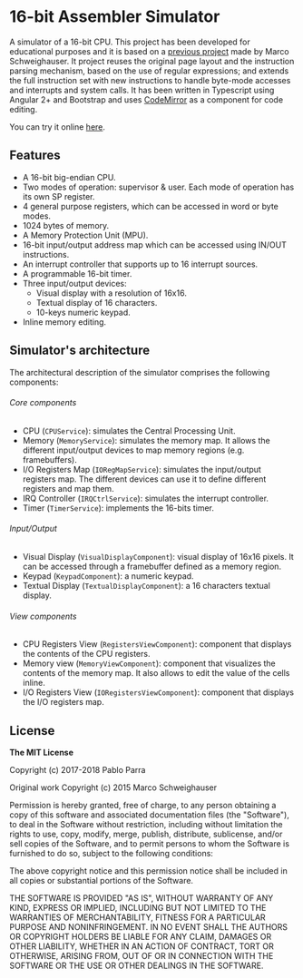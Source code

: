 # 16-bit Assembler Simulator

A simulator of a 16-bit CPU. This project has been developed for educational
purposes and it is based on a [previous
project](https://github.com/Schweigi/assembler-simulator) made by Marco
Schweighauser. It project reuses the original page layout and the instruction
parsing mechanism, based on the use of regular expressions; and extends the
full instruction set with new instructions to handle byte-mode accesses and
interrupts and system calls. It has been written in Typescript using Angular 2+
and Bootstrap and uses
[CodeMirror](https://codemirror.net) as a component for code editing.

You can try it online [here](https://parraman.github.io/asm-simulator/).


## Features

- A 16-bit big-endian CPU.
- Two modes of operation: supervisor & user. Each mode of operation
  has its own SP register.
- 4 general purpose registers, which can be accessed in word or byte modes.
- 1024 bytes of memory.
- A Memory Protection Unit (MPU).
- 16-bit input/output address map which can be accessed using IN/OUT instructions.
- An interrupt controller that supports up to 16 interrupt sources.
- A programmable 16-bit timer.
- Three input/output devices:
  - Visual display with a resolution of 16x16.
  - Textual display of 16 characters.
  - 10-keys numeric keypad.
- Inline memory editing.

## Simulator's architecture

The architectural description of the simulator comprises the following components:

###### Core components

- CPU (`CPUService`): simulates the Central Processing Unit.
- Memory (`MemoryService`): simulates the memory map. It allows the different
  input/output devices to map memory regions (e.g. framebuffers).
- I/O Registers Map (`IORegMapService`): simulates the input/output registers
  map. The different devices can use it to define different registers and map
  them.
- IRQ Controller (`IRQCtrlService`): simulates the interrupt controller.
- Timer (`TimerService`): implements the 16-bits timer.

###### Input/Output 

- Visual Display (`VisualDisplayComponent`): visual display of 16x16 pixels. It
  can be accessed through a framebuffer defined as a memory region.
- Keypad (`KeypadComponent`): a numeric keypad.
- Textual Display (`TextualDisplayComponent`): a 16 characters textual display.

###### View components

- CPU Registers View (`RegistersViewComponent`): component that displays the contents of the CPU registers.
- Memory view (`MemoryViewComponent`): component that visualizes the contents
  of the memory map. It also allows to edit the value of the cells inline.
- I/O Registers View (`IORegistersViewComponent`): component that displays the I/O registers map.

## License
**The MIT License**

Copyright (c) 2017-2018 Pablo Parra

Original work Copyright (c) 2015 Marco Schweighauser

Permission is hereby granted, free of charge, to any person obtaining a copy of this software and associated documentation files (the "Software"), to deal in the Software without restriction, including without limitation the rights to use, copy, modify, merge, publish, distribute, sublicense, and/or sell copies of the Software, and to permit persons to whom the Software is furnished to do so, subject to the following conditions:

The above copyright notice and this permission notice shall be included in all copies or substantial portions of the Software.

THE SOFTWARE IS PROVIDED "AS IS", WITHOUT WARRANTY OF ANY KIND, EXPRESS OR IMPLIED, INCLUDING BUT NOT LIMITED TO THE WARRANTIES OF MERCHANTABILITY, FITNESS FOR A PARTICULAR PURPOSE AND NONINFRINGEMENT. IN NO EVENT SHALL THE AUTHORS OR COPYRIGHT HOLDERS BE LIABLE FOR ANY CLAIM, DAMAGES OR OTHER LIABILITY, WHETHER IN AN ACTION OF CONTRACT, TORT OR OTHERWISE, ARISING FROM, OUT OF OR IN CONNECTION WITH THE SOFTWARE OR THE USE OR OTHER DEALINGS IN THE SOFTWARE.
